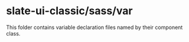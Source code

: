 # slate-ui-classic/sass/var

This folder contains variable declaration files named by their component class.
